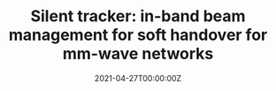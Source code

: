 ---
title: 'Silent tracker: in-band beam management for soft handover for mm-wave networks'
summary: Venkata Siva Santosh Ganji, <ins>Tzu-Hsiang Lin</ins>, Jaewon Kim, P. R. Kumar
tags:
  - Deep Learning
date: '2021-04-27T00:00:00Z'

# Optional external URL for project (replaces project detail page).
external_link: ''

image:
  caption: Photo by rawpixel on Unsplash
  focal_point: Smart

links:
  - icon: pdf
    icon_pack: fab
    name: Paper
    url: https://dl.acm.org/doi/10.1145/3472716.3472871
url_code: ''
url_pdf: ''
url_slides: ''
url_video: ''

# Slides (optional).
#   Associate this project with Markdown slides.
#   Simply enter your slide deck's filename without extension.
#   E.g. `slides = "example-slides"` references `content/slides/example-slides.md`.
#   Otherwise, set `slides = ""`.
#slides: example
---